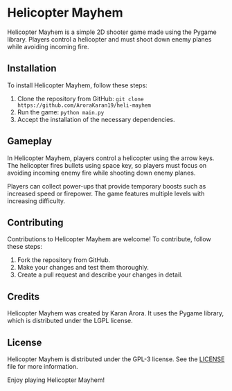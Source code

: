# Helicopter Mayhem

Helicopter Mayhem is a simple 2D shooter game made using the Pygame library. Players control a helicopter and must shoot down enemy planes while avoiding incoming fire.

## Installation

To install Helicopter Mayhem, follow these steps:

1. Clone the repository from GitHub: `git clone https://github.com/AroraKaran19/heli-mayhem`
2. Run the game: `python main.py`
3. Accept the installation of the necessary dependencies.

## Gameplay

In Helicopter Mayhem, players control a helicopter using the arrow keys. The helicopter fires bullets using space key, so players must focus on avoiding incoming enemy fire while shooting down enemy planes.

Players can collect power-ups that provide temporary boosts such as increased speed or firepower. The game features multiple levels with increasing difficulty.

## Contributing

Contributions to Helicopter Mayhem are welcome! To contribute, follow these steps:

1. Fork the repository from GitHub.
2. Make your changes and test them thoroughly.
3. Create a pull request and describe your changes in detail.

## Credits

Helicopter Mayhem was created by Karan Arora. It uses the Pygame library, which is distributed under the LGPL license.

## License

Helicopter Mayhem is distributed under the GPL-3 license. See the [LICENSE](https://github.com/AroraKaran19/heli-mayhem/blob/temp/LICENSE.MD) file for more information.

Enjoy playing Helicopter Mayhem!
